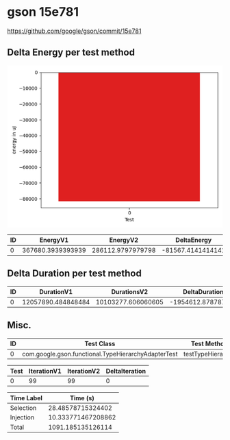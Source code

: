 # gson 15e781


https://github.com/google/gson/commit/15e781



## Delta Energy per test method

![](./gson_delta_energy_0_v.png)


| ID | EnergyV1 | EnergyV2 | DeltaEnergy | σV1 | σV2 |
| --- | --- | --- | --- | --- | --- |
| 0 | 367680.3939393939 | 286112.9797979798 | -81567.4141414141 | 396910.3584392578 | 201523.35020512773 |

## Delta Duration per test method


| ID | DurationV1 | DurationsV2 | DeltaDuration |
| --- | --- | --- | --- |
| 0 | 12057890.484848484 | 10103277.606060605 | -1954612.878787879 |

## Misc.

| ID | Test Class | Test Method |
| --- | --- | --- |
| 0 | com.google.gson.functional.TypeHierarchyAdapterTest | testTypeHierarchy |




| Test | IterationV1 | IterationV2 | DeltaIteration |
| --- | --- | --- | --- |
| 0 | 99 | 99 | 0 |



| Time Label | Time (s) |
| --- | --- |
| Selection | 28.48578715324402 |
| Injection | 10.333771467208862 |
| Total | 1091.185135126114 |


